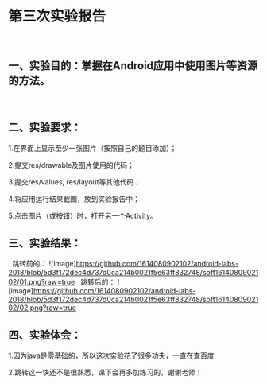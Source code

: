 # 第三次实验报告
 
## 一、实验目的：掌握在Android应用中使用图片等资源的方法。
 
## 二、实验要求：

1.在界面上显示至少一张图片（按照自己的题目添加）；

2.提交res/drawable及图片使用的代码；

3.提交res/values, res/layout等其他代码；

4.将应用运行结果截图，放到实验报告中；

5.点击图片（或按钮）时，打开另一个Activity。
 
## 三、实验结果：
 
跳转前的：
![image]https://github.com/1614080902102/android-labs-2018/blob/5d3f172dec4d737d0ca214b0021f5e63ff832748/soft1614080902102/01.png?raw=true
 
跳转后的：
![image]https://github.com/1614080902102/android-labs-2018/blob/5d3f172dec4d737d0ca214b0021f5e63ff832748/soft1614080902102/02.png?raw=true

## 四、实验体会：

1.因为java是零基础的，所以这次实验花了很多功夫，一直在查百度

2.跳转这一块还不是很熟悉，课下会再多加练习的，谢谢老师！
